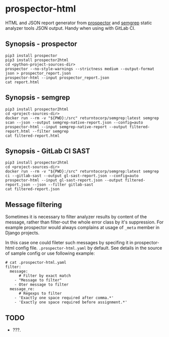 # prospector-html
HTML and JSON report generator from [prospector](https://blog.landscape.io/prospector-python-static-analysis-for-humans.html) and [semgrep](https://semgrep.dev/docs/) static analyzer tools JSON output.
Handy when using with GitLab CI.


## Synopsis - prospector
    pip3 install prospector
    pip3 install prospector2html
    cd <python-project-sources-dir>
    prospector --no-style-warnings --strictness medium --output-format json > prospector_report.json
    prospector-html --input prospector_report.json
    cat report.html


## Synopsis - semgrep
    pip3 install prospector2html
    cd <project-sources-dir>
    docker run --rm -v "${PWD}:/src" returntocorp/semgrep:latest semgrep scan --json --output semgrep-native-report.json --config=auto
    prospector-html --input semgrep-native-report --output filtered-report.html --filter semgrep
    cat filtered-report.html


## Synopsis - GitLab CI SAST
    pip3 install prospector2html
    cd <project-sources-dir>
    docker run --rm -v "${PWD}:/src" returntocorp/semgrep:latest semgrep ci --gitlab-sast --output gl-sast-report.json --config=auto
    prospector-html --input gl-sast-report.json --output filtered-report.json --json --filter gitlab-sast
    cat filtered-report.json


## Message filtering
 Sometimes it is necessary to filter analyzer results by content of the message,
rather than filter-out the whole error class by it's suppression.
For example prospector would always complains at usage of `_meta` member in Django projects.

 In this case one could fileter such messages by specifing it in prospector-html config file.
`.prospector-html.yaml` by default. See details in the source of sample config or use following example:

    # cat .prospector-html.yaml
    filter:
      message:
          # Filter by exact match
        - "Message to filter"
        - Oter message to filter
      message_re:
          # Regexps to filter
        - 'Exactly one space required after comma.*'
        - 'Exactly one space required before assignment.*'


## TODO
  - ???.
